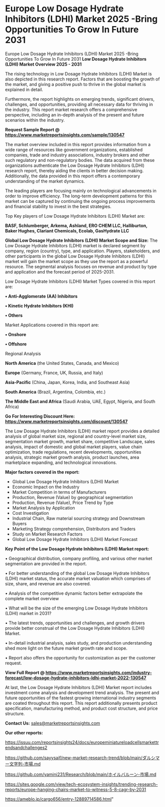 # Europe Low Dosage Hydrate Inhibitors (LDHI) Market 2025 -Bring Opportunities To Grow In Future 2031
Europe Low Dosage Hydrate Inhibitors (LDHI) Market 2025 -Bring Opportunities To Grow In Future 2031
<Strong> Low Dosage Hydrate Inhibitors (LDHI) Market Overview 2025 - 2031</strong>

The rising technology in Low Dosage Hydrate Inhibitors (LDHI) Market is also depicted in this research report. Factors that are boosting the growth of the market, and giving a positive push to thrive in the global market is explained in detail.

Furthermore, the report highlights on emerging trends, significant drivers, challenges, and opportunities, providing all necessary data for thriving in the industry. This report market research offers a comprehensive perspective, including an in-depth analysis of the present and future scenarios within the industry.

<strong>Request Sample Report @ <a href=https://www.marketreportsinsights.com/sample/130547>https://www.marketreportsinsights.com/sample/130547</a></strong>

The market overview included in this report provides information from a wide range of resources like government organizations, established companies, trade and industry associations, industry brokers and other such regulatory and non-regulatory bodies. The data acquired from these organizations authenticate the Low Dosage Hydrate Inhibitors (LDHI) research report, thereby aiding the clients in better decision making. Additionally, the data provided in this report offers a contemporary understanding of the market dynamics.

The leading players are focusing mainly on technological advancements in order to improve efficiency. The long-term development patterns for this market can be captured by continuing the ongoing process improvements and financial stability to invest in the best strategies.

Top Key players of Low Dosage Hydrate Inhibitors (LDHI) Market are:

<strong>BASF, Schlumberger, Arkema, Ashland, ERO CHEM LLC, Halliburton, Baker Hughes, Clariant Chemicals, Ecolab, GasHydrate LLC</strong>

<strong><b>Global Low Dosage Hydrate Inhibitors (LDHI) Market Scope and Size:</b></strong>
The Low Dosage Hydrate Inhibitors (LDHI) market is declared segment by company, region (country), type, and application. Players, stakeholders, and other participants in the global Low Dosage Hydrate Inhibitors (LDHI) market will gain the market scope as they use the report as a powerful resource. The segmental analysis focuses on revenue and product by type and application and the forecast period of 2025-2031.

Low Dosage Hydrate Inhibitors (LDHI) Market Types covered in this report are:

<strong>• Anti-Agglomerate (AA) Inhibitors

• Kinetic Hydrate Inhibitors (KHI)

• Others</strong>

Market Applications covered in this report are:

<strong>• Onshore

• Offshore</strong> 

Regional Analysis

<strong>North America</strong> (the United States, Canada, and Mexico)

<strong>Europe</strong> (Germany, France, UK, Russia, and Italy)

<strong>Asia-Pacific</strong> (China, Japan, Korea, India, and Southeast Asia)

<strong>South America</strong> (Brazil, Argentina, Colombia, etc.)

<strong>The Middle East and Africa</strong> (Saudi Arabia, UAE, Egypt, Nigeria, and South Africa)

<strong>Go For Interesting Discount Here: <a href=https://www.marketreportsinsights.com/discount/130547>https://www.marketreportsinsights.com/discount/130547</a></strong>

The Low Dosage Hydrate Inhibitors (LDHI) market report provides a detailed analysis of global market size, regional and country-level market size, segmentation market growth, market share, competitive Landscape, sales analysis, impact of domestic and global market players, value chain optimization, trade regulations, recent developments, opportunities analysis, strategic market growth analysis, product launches, area marketplace expanding, and technological innovations.

<strong><b>Major factors covered in the report:</b></strong>
<ul>
  <li>Global Low Dosage Hydrate Inhibitors (LDHI) Market </li>
  <li>Economic Impact on the Industry</li>
  <li>Market Competition in terms of Manufacturers</li>
  <li>Production, Revenue (Value) by geographical segmentation</li>
  <li>Production, Revenue (Value), Price Trend by Type</li>
  <li>Market Analysis by Application</li>
  <li>Cost Investigation</li>
  <li>Industrial Chain, Raw material sourcing strategy and Downstream Buyers</li>
  <li>Marketing Strategy comprehension, Distributors and Traders</li>
  <li>Study on Market Research Factors</li>
  <li>Global Low Dosage Hydrate Inhibitors (LDHI) Market Forecast</li>
</ul>

<strong><b>Key Point of the Low Dosage Hydrate Inhibitors (LDHI) Market report:</b></strong>

• Geographical distribution, company profiling, and various other market segmentation are provided in the report.

• For better understanding of the global Low Dosage Hydrate Inhibitors (LDHI) market status, the accurate market valuation which comprises of size, share, and revenue are also covered.

• Analysis of the competitive dynamic factors better extrapolate the complete market overview

• What will be the size of the emerging Low Dosage Hydrate Inhibitors (LDHI) market in 2031?

• The latest trends, opportunities and challenges, and growth drivers provide better construal of the Low Dosage Hydrate Inhibitors (LDHI) Market.

• In-detail industrial analysis, sales study, and production understanding shed more light on the future market growth rate and scope.

• Report also offers the opportunity for customization as per the customer request.

<strong><b>View Full Report @ <a href=https://www.marketreportsinsights.com/industry-forecast/low-dosage-hydrate-inhibitors-ldhi-market-2022-130547>https://www.marketreportsinsights.com/industry-forecast/low-dosage-hydrate-inhibitors-ldhi-market-2022-130547</a></b></strong>


At last, the Low Dosage Hydrate Inhibitors (LDHI) Market report includes investment come analysis and development trend analysis. The present and future opportunities of the fastest growing international industry segments are coated throughout this report. This report additionally presents product specification, manufacturing method, and product cost structure, and price structure.

<strong>Contact Us:</strong>
sales@marketreportsinsights.com

<strong>Our other reports:</strong>

<a href=https://issuu.com/reportsinsights24/docs/europeminiatureloadcellsmarkettrendsandchallenges2>https://issuu.com/reportsinsights24/docs/europeminiatureloadcellsmarkettrendsandchallenges2</a>

<a href=https://github.com/sayysaif/new-market-research-trend/blob/main/ダルシマー文字列-市場.md>https://github.com/sayysaif/new-market-research-trend/blob/main/ダルシマー文字列-市場.md</a>

<a href=https://github.com/yamini231/Research/blob/main/ホイルバルーン-市場.md>https://github.com/yamini231/Research/blob/main/ホイルバルーン-市場.md</a>

<a href=https://sites.google.com/view/tech-ecosystem-insights/trending-research-reports/europe-hanging-chairs-market-to-witness-5-8-cagr-by-2031>https://sites.google.com/view/tech-ecosystem-insights/trending-research-reports/europe-hanging-chairs-market-to-witness-5-8-cagr-by-2031</a>

<a href=https://ameblo.jp/cargo656/entry-12889714586.html>https://ameblo.jp/cargo656/entry-12889714586.html</a>"
